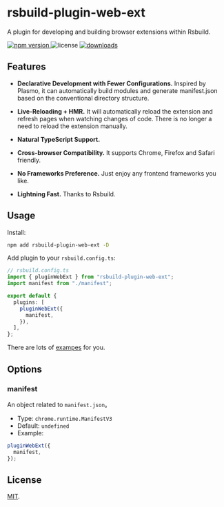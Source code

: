 # rsbuild-plugin-web-ext

A plugin for developing and building browser extensions within Rsbuild.

<p>
  <a href="https://npmjs.com/package/rsbuild-plugin-web-ext">
   <img src="https://img.shields.io/npm/v/rsbuild-plugin-web-ext?style=flat-square&colorA=564341&colorB=EDED91" alt="npm version" />
  </a>
  <img src="https://img.shields.io/badge/License-MIT-blue.svg?style=flat-square&colorA=564341&colorB=EDED91" alt="license" />
  <a href="https://npmcharts.com/compare/rsbuild-plugin-web-ext?minimal=true"><img src="https://img.shields.io/npm/dm/rsbuild-plugin-web-ext.svg?style=flat-square&colorA=564341&colorB=EDED91" alt="downloads" /></a>
</p>

## Features

* **Declarative Development with Fewer Configurations.** Inspired by Plasmo, it can automatically build modules and generate manifest.json based on the conventional directory structure.

* **Live-Reloading + HMR.** It will automatically reload the extension and refresh pages when watching changes of code. There is no longer  a need to reload the extension manually.

* **Natural TypeScript Support.**

* **Cross-browser Compatibility.** It supports Chrome, Firefox and Safari friendly.

* **No Frameworks Preference.** Just enjoy any frontend frameworks you like.

* **Lightning Fast.** Thanks to Rsbuild.

## Usage

Install:

```bash
npm add rsbuild-plugin-web-ext -D
```

Add plugin to your `rsbuild.config.ts`:

```ts
// rsbuild.config.ts
import { pluginWebExt } from "rsbuild-plugin-web-ext";
import manifest from "./manifest";

export default {
  plugins: [
    pluginWebExt({
      manifest,
    }),
  ],
};
```

There are lots of [exampes](./examples/) for you.

## Options

### manifest

An object related to `manifest.json`。

- Type: `chrome.runtime.ManifestV3`
- Default: `undefined`
- Example:

```js
pluginWebExt({
  manifest,
});
```

## License

[MIT](./LICENSE).
